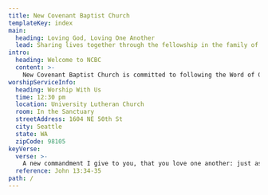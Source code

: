 ```yaml
---
title: New Covenant Baptist Church
templateKey: index
main:
  heading: Loving God, Loving One Another
  lead: Sharing lives together through the fellowship in the family of God
intro:
  heading: Welcome to NCBC
  content: >-
    New Covenant Baptist Church is committed to following the Word of God and sharing the love of Jesus Christ. Find out what we're about, and come and see how exciting the love of Christ can be! We encourage you to check out our weekly Sunday Worship Service at the University Lutheran Church located just a few blocks north of the University of Washington.
worshipServiceInfo:
  heading: Worship With Us
  time: 12:30 pm
  location: University Lutheran Church
  room: In the Sanctuary
  streetAddress: 1604 NE 50th St
  city: Seattle
  state: WA
  zipCode: 98105
keyVerse:
  verse: >-
    A new commandment I give to you, that you love one another: just as I have loved you, you also are to love one another. By this all people will know that you are my disciples, if you have love for one another.
  reference: John 13:34-35
path: /
---
```

